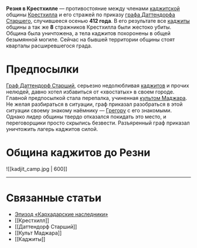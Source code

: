 **Резня в Крестхилле** — противостояние между членами [каджитской](Каджиты) общины [Крестхилла](Крестхилл) и его стражей по приказу [графа Даттендорфа Старшего](Даттендорф%20Старший), случившееся осенью **412 года**. В его результате все [каджиты](Каджиты) общины а так же **8** стражников Крестхилла были жестоко убиты. Община была уничтожена, а тела каджитов похоронены в общей безымянной могиле. Сейчас на бывшей территории общины стоят кварталы расширевшегося града.
# Предпосылки
[Граф Даттендорф Старший](Даттендорф%20Старший), серьезно недолюбливая [каджитов](Каджиты) и прочих нелюдей, давно хотел избавиться от «хвостатых» в своем городе. Главной предпосылкой стала перепалка, учиненная [культом Маджара](Культ%20Маджара). Не желая разбираться в ситуации, граф приказал разобраться в этой ситуации своему знакому наёмнику — [Грегору](Грегор%20из%20Нальберхолда) с его знакомыми. Однако лидер общины твердо отказался покидать это место, и переговорщики просто скрылись безвести. Разъяренный граф приказал уничтожить лагерь каджитов силой.
# Община каджитов до Резни

![[kadjit_camp.jpg | 600]]

---
# Связанные статьи
- [Эпизод «Кархадарские наследники»](«Сокровище%20Кархадара»##Кархадарские%20наследники)
- [[Крестхилл]]
- [[Даттендорф Старший]]
- [[Культ Маджара]]
- [[Каджиты]]